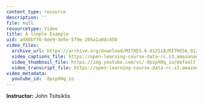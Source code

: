 ```yaml
---
content_type: resource
description: ''
file: null
resourcetype: Video
title: A Simple Example
uid: a480bf76-6ee9-3e5e-5f9e-205a1a0dc450
video_files:
  archive_url: https://archive.org/download/MITRES.6-012S18/MITRES6_012S18_L13-08_300k.mp4
  video_captions_file: https://open-learning-course-data-rc.s3.amazonaws.com/res-6-012-introduction-to-probability-spring-2018/b2f21a95afd453489eb4080e5c7474f7_-0pzpXHq_io.vtt
  video_thumbnail_file: https://img.youtube.com/vi/-0pzpXHq_io/default.jpg
  video_transcript_file: https://open-learning-course-data-rc.s3.amazonaws.com/res-6-012-introduction-to-probability-spring-2018/3bfb25aec8b83dc734c9a24e2b351080_-0pzpXHq_io.pdf
video_metadata:
  youtube_id: -0pzpXHq_io
---
```


**Instructor:** John Tsitsiklis